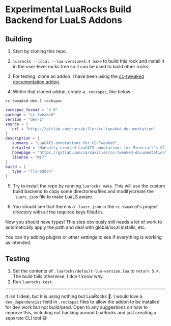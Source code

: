 # Experimental LuaRocks Build Backend for LuaLS Addons

## Building

1. Start by cloning this repo.

2. `luarocks --local --lua-version=5.4 make` to build this rock and install it in the user-level rocks tree so it can be used to build other rocks.

3. For testing, clone an addon. I have been using the [cc-tweaked documentation addon](https://gitlab.com/carsakiller/cc-tweaked-documentation).

4. Within that cloned addon, create a `.rockspec`, like below:

`cc-tweaked-dev-1.rockspec`

```lua
rockspec_format = "3.0"
package = "cc-tweaked"
version = "dev-1"
source = {
   url = "https://gitlab.com/carsakiller/cc-tweaked-documentation"
}
description = {
   summary = "LuaCATS annotations for CC:Tweaked",
   detailed = "Manually created LuaCATS annotations for Minecraft's CC:Tweaked computer mod",
   homepage = "https://gitlab.com/carsakiller/cc-tweaked-documentation",
   license = "MIT"
}
build = {
   type = "lls-addon"
}
```

5. Try to install the repo by running `luarocks make`. This will use the custom build backend to copy some directories/files and modify/create the `.luarc.json` file to make LuaLS aware.

6. You should see that there is a `.luarc.json` in the `cc-tweaked`'s project directory with all the required keys filled in.

Now you should have types! This step obviously still needs a lot of work to automatically apply the path and deal with global/local installs, etc.

You can try adding plugins or other settings to see if everything is working as intended.

## Testing

1. Set the contents of `.luarocks/default-lua-version.lua` to `return 5.4`. The build fails otherwise, I don't know why.
2. Run `luarocks test`.

---

It isn't ideal, but it is using nothing but LuaRocks 🤷. I would love a `dev_dependencies` field in `.rockspec` files to allow the addon to be installed for dev work but not build/prod. Open to any suggestions on how to improve this, including not hacking around LuaRocks and just creating a separate CLI tool 😄
